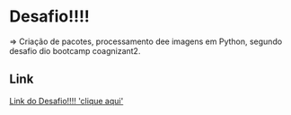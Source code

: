 # Desafio!!!!
=> Criação de pacotes, processamento dee imagens em Python, segundo desafio dio bootcamp coagnizant2.

## Link
[Link do Desafio!!!! 'clique aqui'](https://web.dio.me/project/descomplicando-a-criacao-de-pacotes-de-processamento-de-imagens-em-python/learning/3d3925ad-7a05-4068-9cf9-7f3f7b18e99f?back=/track/cognizant-cloud-data-engineer-2&tab=undefined&moduleId=undefined)
